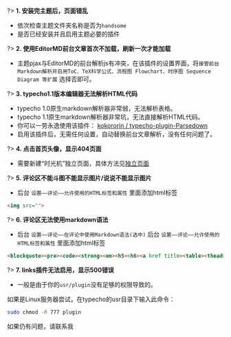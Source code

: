 ?> **1. 安装完主题后，页面错乱**

* 依次检查主题文件夹名称是否为`handsome`
* 是否已经安装并且启用主题必要的插件


?> **2. 使用EditorMD前台文章首次不加载，刷新一次才能加载**

* 主题pjax与EditorMD的前台解析js有冲突，在该插件的设置界面，将`接管前台Markdown解析并启用ToC、TeX科学公式、流程图 Flowchart、时序图 Sequence Diagram 等扩展`
选择否即可。


?> **3. typecho1.1版本编辑器无法解析HTML代码**

* typecho 1.0原生markdown解析器非常弱，无法解析表格。
* typecho 1.1原生markdown解析器非常坑，无法直接解析HTML代码。
* 你可以一劳永逸使用该插件：
[kokororin / typecho-plugin-Parsedown](https://github.com/kokororin/typecho-plugin-Parsedown)
* 启用该插件后，无需任何设置，自动替换前台文章解析，没有任何问题了。


?> **4. 点击首页头像，显示404页面**

* 需要新建“时光机”独立页面，具体方法见[独立页面](/page)

?> **5. 评论区不能斗图不能显示图片/说说不能显示图片**

* 后台 `设置——评论——允许使用的HTML标签和属性` 里面添加html标签
```html
<img src="">
```

?> **6. 评论区无法使用markdown语法**

* 后台 `设置——评论——在评论中使用Markdown语法(选中)`
后台 `设置——评论——允许使用的HTML标签和属性` 里面添加html标签
```html
<blockquote><pre><code><strong><em><h5><h6><a href title><table><thead><tr><th><tbody><td>
```



?> **7. links插件无法启用，显示500错误**

* 一般是由于你的`usr/plugin`没有足够的权限导致的。

如果是Linux服务器尝试，在typecho的usr目录下输入此命令：

```bash
sudo chmod -R 777 plugin
```

如果仍有问题，请联系我